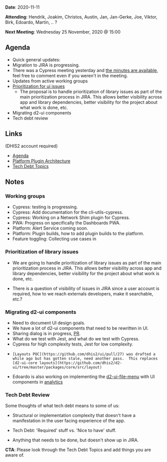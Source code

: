 **Date**: 2020-11-11

**Attending**: Hendrik, Joakim, Christos, Austin, Jan, Jan-Gerke, Joe,
Viktor, Birk, Edoardo, Martin, .. ?

**Next Meeting**: Wednesday 25 November, 2020 @ 15:00

## Agenda


-   Quick general updates:
-   Migration to JIRA is progressing.
-   There was a Cypress meeting yesterday and [the minutes are available](https://github.com/dhis2/notes/pull/140), feel free to
    comment even if you weren't in the meeting.
-   Updates from active working groups
-   [Prioritization for ui issues](https://github.com/dhis2/notes/issues/125)
    -   The proposal is to handle prioritization of library issues as
        part of the main prioritization process in JIRA. This allows
        better visibility across app and library dependencies, better
        visibility for the project about what work is done, etc.
-   Migrating d2-ui components
-   Tech debt review

## Links

(DHIS2 account required)

*   [Agenda](https://github.com/dhis2/notes/issues/155)
*   [Platform Plugin Architecture](https://docs.google.com/document/d/18Qix9cfWlyrXVgkaS2K-IKHQzcbIGWDlxD5GIoIWa7I/edit)
*   [Tech Debt Topics](https://docs.google.com/document/d/1q_LDIZcaoGbKQ-gz1SfOJ3Fy-SeYmCn5e7n3GSCTK5Q/edit)

## Notes

### Working groups

-   Cypress: testing is progressing.
-   Cypress: Add documentation for the cli-utils-cypress.
-   Cypress: Working on a Network Shim plugin for Cypress.
-   PWA: Progress on specifically the Dashboards PWA.
-   Platform: Alert Service coming soon.
-   Platform: Plugin builds, how to add plugin builds to the platform.
-   Feature toggling: Collecting use cases in

### Prioritization of library issues

-   We are going to handle prioritization of library issues as part of
    the main prioritization process in JIRA. This allows better
    visibility across app and library dependencies, better visibility
    for the project about what work is done, etc.

-   There is a question of visibility of issues in JIRA since a user
    account is required, how to we reach externals developers, make it
    searchable, etc.?

### Migrating d2-ui components

-   Need to document UI design goals.
-   We have a lot of d2-ui components that need to be rewritten in UI.
-   Sharing dialog is in progress, [PR](https://github.com/dhis2/ui/pull/24).
-   What do we test with Jest, and what do we test with Cypress.
-   Cypress for high complexity tests, Jest for low complexity.
-     [Layouts POC](https://github.com/dhis2/ui/pull/27) was drafted a while ago but has gotten stale, need another pass.  This replaces [d2-ui-core layouts](https://github.com/dhis2/d2-ui/tree/master/packages/core/src/layout)
-    Edoardo is also working on implementing the [d2-ui-file-menu](https://github.com/dhis2/d2-ui/tree/master/packages/file-menu) with UI components in [analytics](https://github.com/dhis2/analytics/pull/655)

### Tech Debt Review

Some thoughts of what tech debt means to some of us:

-   Structural or implementation complexity that doesn't have a
    manifestation in the user facing experience of the app.

-   Tech Debt: 'Required' stuff vs. 'Nice to have' stuff.

-   Anything that needs to be done, but doesn't show up in JIRA.

**CTA**: Please look through the Tech Debt Topics and add things you are
aware of.
